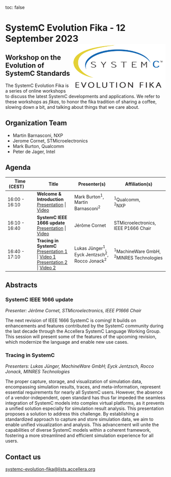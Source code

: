 toc: false

# SystemC Evolution Fika - 12 September 2023<img style="float: right; width:300px;" src="/images/scef.png">

## Workshop on the Evolution of SystemC Standards

The SystemC Evolution Fika is a series of online workshops to discuss the latest SystemC developments and applications. We refer to these workshops as *fikas*, to honor the fika tradition of sharing a coffee, slowing down a bit, and talking about things that we care about.
<!--
## Event information

Date: **12 September 2023**<br>
Time: **16:00 - 18:00 CEST**<br>
Location: Online, Virtual Workshop.

## Registration
Registration is free of charge. [Register here](https://form.jotform.com/232145897122962).

**NOTE**: After registration you will receive an email including meeting details to attend the online event.
-->
## Organization Team

 * Martin Barnasconi, NXP
 * Jerome Cornet, STMicroelectronics
 * Mark Burton, Qualcomm
 * Peter de Jager, Intel

## Agenda 

| Time (CEST)&nbsp;&nbsp;&nbsp;&nbsp;&nbsp;&nbsp; | Title | Presenter(s) | Affiliation(s) |
| ------------- | ---------------- | ---------------- | ---------------- |
| 16:00 - 16:10 | **Welcome & Introduction**<br>[Presentation][intro] \| [Video][intro-video] | Mark Burton<sup>1</sup>,<br>Martin Barnasconi<sup>2</sup> | <sup>1</sup>Qualcomm,<br><sup>2</sup>NXP |
| 16:10 - 16:40 | **SystemC IEEE 1666 update**<br>[Presentation][ieee] \| [Video][ieee-video] | Jérôme Cornet | STMicroelectronics, IEEE P1666 Chair |
| 16:40 - 17:10 | **Tracing in SystemC**<br>[Presentation 1][mware] \| [Video 1][mware-video]<br>[Presentation 2][minres] \| [Video 2][minres-video] | Lukas Jünger<sup>1</sup>,<br>Eyck Jentzsch<sup>2</sup>, Rocco Jonack<sup>2</sup> | <sup>1</sup>MachineWare GmbH,<br><sup>2</sup>MINRES Technologies |

## Abstracts

### SystemC IEEE 1666 update

*Presenter: Jérôme Cornet, STMicroelectronics, IEEE P1666 Chair*

The next revision of IEEE 1666 SystemC is coming! It builds on enhancements and features contributed by the SystemC community during the last decade through the Accellera SystemC Language Working Group. This session will present some of the features of the upcoming revision, which modernize the language and enable new use cases.

### Tracing in SystemC

*Presenters: Lukas Jünger, MachineWare GmbH; Eyck Jentzsch, Rocco Jonack, MINRES Technologies*

The proper capture, storage, and visualization of simulation data, encompassing simulation results, traces, and meta-information, represent essential requirements for nearly all SystemC users. However, the absence of a vendor-independent, open standard has thus far impeded the seamless integration of SystemC models into complex virtual platforms, as it prevents a unified solution especially for simulation result analysis.
This presentation proposes a solution to address this challenge. By establishing a standardized approach to capture and store simulation data, we aim to enable unified visualization and analysis. This advancement will unite the capabilities of diverse SystemC models within a coherent framework, fostering a more streamlined and efficient simulation experience for all users.

<!--
### SystemC Data Types

*Presenter: Andy Goodrich, Accellera Allied Member*

A rewrite of the SystemC arbitrary-width integer support has been done to improve performance. The new version uses twos-complement representation rather than sign-magnitude, and contains a new storage scheme for values. This presentation describes the changes made, and provides some benchmark results.
-->
## Contact us

[systemc-evolution-fika@lists.accellera.org](mailto:systemc-evolution-fika@lists.accellera.org)

[intro]: https://workspace.accellera.org/document/dl/11987
[mware]: https://workspace.accellera.org/document/dl/11992
[minres]: https://workspace.accellera.org/document/dl/11993
[ieee]: https://workspace.accellera.org/document/dl/11994

[intro-video]: https://vimeo.com/869006777
[ieee-video]: https://vimeo.com/869006806
[mware-video]: https://vimeo.com/869006643
[minres-video]: https://vimeo.com/869006709
